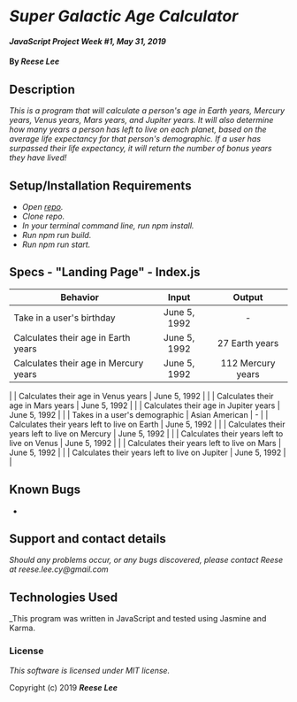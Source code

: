 # _Super Galactic Age Calculator_

#### _JavaScript Project Week #1, May 31, 2019_

#### By _Reese Lee_

## Description
_This is a program that will calculate a person's age in Earth years, Mercury years, Venus years, Mars years, and Jupiter years. It will also determine how many years a person has left to live on each planet, based on the average life expectancy for that person's demographic. If a user has surpassed their life expectancy, it will return the number of bonus years they have lived!_

## Setup/Installation Requirements

* _Open [repo](https://github.com/reese-lee/galactic-age-calculator.git)._
* _Clone repo._
* _In your terminal command line, run *npm install*._
* _Run *npm run build*._
* _Run *npm run start*._

## Specs - "Landing Page" - Index.js

| Behavior | Input | Output |
| ------------- |:-------------:| :-----:|
| Take in a user's birthday | June 5, 1992 | - |
| Calculates their age in Earth years | June 5, 1992 | 27 Earth years |
| Calculates their age in Mercury years | June 5, 1992 | 112 Mercury years
|
| Calculates their age in Venus years | June 5, 1992 | |
| Calculates their age in Mars years | June 5, 1992 | |
| Calculates their age in Jupiter years | June 5, 1992 | |
| Takes in a user's demographic | Asian American | - |
| Calculates their years left to live on Earth | June 5, 1992 |  |
| Calculates their years left to live on Mercury | June 5, 1992 |  |
| Calculates their years left to live on Venus | June 5, 1992 |  |
| Calculates their years left to live on Mars | June 5, 1992 |  |
| Calculates their years left to live on Jupiter | June 5, 1992 |  |


## Known Bugs

*


## Support and contact details

_Should any problems occur, or any bugs discovered, please contact Reese at reese.lee.cy@gmail.com_

## Technologies Used

_This program was written in JavaScript and tested using Jasmine and Karma.

### License

*This software is licensed under MIT license.*

Copyright (c) 2019 **_Reese Lee_**
